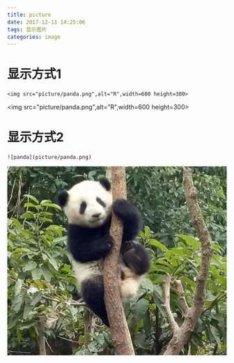 ```yaml
---
title: picture
date: 2017-12-11 14:25:06
tags: 显示图片
categories: image
---
```

# 显示方式1
```
<img src="picture/panda.png",alt="R",width=600 height=300>  
```
<img src="picture/panda.png",alt="R",width=600 height=300>  

# 显示方式2
```
![panda](picture/panda.png)
```
![panda](picture/panda.png)
